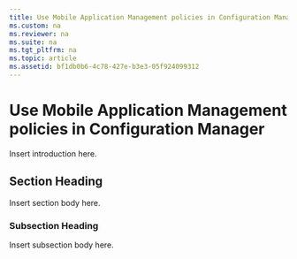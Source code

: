 ```yaml
---
title: Use Mobile Application Management policies in Configuration Manager
ms.custom: na
ms.reviewer: na
ms.suite: na
ms.tgt_pltfrm: na
ms.topic: article
ms.assetid: bf1db0b6-4c78-427e-b3e3-05f924099312
---
```

# Use Mobile Application Management policies in Configuration Manager
Insert introduction here.

## Section Heading
Insert section body here.

### Subsection Heading
Insert subsection body here.

